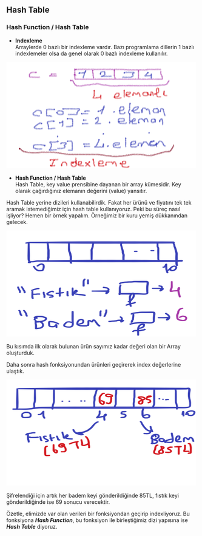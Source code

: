 ## Hash Table
### Hash Function / Hash Table 
- **Indexleme** <br>
Arraylerde 0 bazlı bir indexleme vardır. Bazı programlama dillerin 1 bazlı indexlemeler olsa da genel olarak 0 bazlı indexleme kullanılır.

<img src="https://raw.githubusercontent.com/Kodluyoruz/taskforce/main/veri-yapilari-algoritmalar/hash-table/figures/Indexleme.png" alt="indexleme" width="500" height="280"> <br>

- **Hash Function / Hash Table** <br>
Hash Table, key value prensibine dayanan bir array kümesidir. Key olarak çağırdığınız elemanın değerini (value) yansıtır. <br>

Hash Table yerine dizileri kullanabilirdik. Fakat her ürünü ve fiyatını tek tek aramak istemediğimiz için hash table kullanıyoruz. Peki bu süreç nasıl işliyor? Hemen bir örnek yapalım. Örneğimiz bir kuru yemiş dükkanından gelecek.

<img src="https://raw.githubusercontent.com/Kodluyoruz/taskforce/main/veri-yapilari-algoritmalar/hash-table/figures/%C3%B6rnek-ilk-k%C4%B1s%C4%B1m.png" alt="indexleme" width="500" height="280"> <br>

Bu kısımda ilk olarak bulunan ürün sayımız kadar değeri olan bir Array oluşturduk.

Daha sonra hash fonksiyonundan ürünleri geçirerek index değerlerine ulaştık.

<img src="https://raw.githubusercontent.com/Kodluyoruz/taskforce/main/veri-yapilari-algoritmalar/hash-table/figures/%C3%B6rnek-ikinci-k%C4%B1s%C4%B1m.png" alt="indexleme" width="500" height="280"> <br>

Şifrelendiği için artık her badem keyi gönderildiğinde 85TL, fıstık keyi gönderildiğinde ise 69 sonucu verecektir.

Özetle, elimizde var olan verileri bir fonksiyondan geçirip indexliyoruz. Bu fonksiyona ***Hash Function***, bu fonksiyon ile birleştiğimiz dizi yapısına ise ***Hash Table*** diyoruz.
